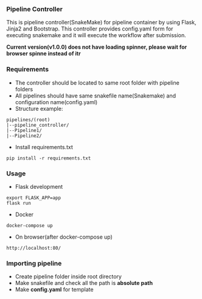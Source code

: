 ### Pipeline Controller
This is pipeline controller(SnakeMake) for pipeline container by using Flask, Jinja2 and Bootstrap. This controller provides config.yaml form for executing snakemake and it will execute the workflow after submission.

**Current version(v1.0.0) does not have loading spinner, please wait for browser spinne instead of itr**

### Requirements
- The controller should be located to same root folder with pipeline folders
- All pipelines should have same snakefile name(Snakemake) and configuration name(config.yaml)
- Structure example:
```
pipelines/(root)
|--pipeline_controller/
|--Pipeline1/
|--Pipeline2/
```
- Install requirements.txt

```
pip install -r requirements.txt
```

### Usage

- Flask development
```
export FLASK_APP=app
flask run
```
- Docker
```
docker-compose up
```
- On browser(after docker-compose up)
```
http://localhost:80/
```

### Importing pipeline
- Create pipeline folder inside root directory
- Make snakefile and check all the path is **absolute path**
- Make **config.yaml** for template